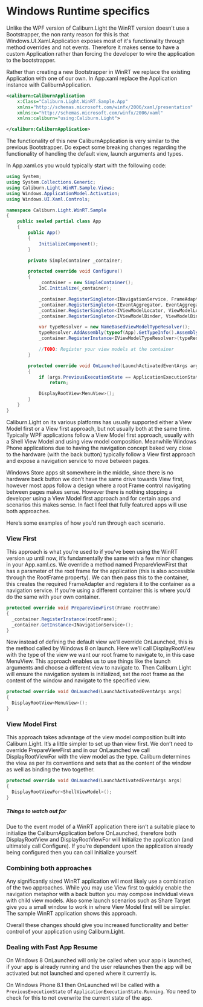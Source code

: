 # Windows Runtime specifics

Unlike the WPF version of Caliburn.Light the WinRT version doesn't use a Bootstrapper, the non ranty reason for this is that Windows.UI.Xaml.Application exposes most of it's functionality through method overrides and not events. Therefore it makes sense to have a custom Application rather than forcing the developer to wire the application to the bootstrapper.

Rather than creating a new Bootstrapper in WinRT we replace the existing Application with one of our own. In App.xaml replace the Application instance with CaliburnApplication.

``` xml
<caliburn:CaliburnApplication
    x:Class="Caliburn.Light.WinRT.Sample.App"
    xmlns="http://schemas.microsoft.com/winfx/2006/xaml/presentation"
    xmlns:x="http://schemas.microsoft.com/winfx/2006/xaml"
    xmlns:caliburn="using:Caliburn.Light">

</caliburn:CaliburnApplication>
```

The functionality of this new CaliburnApplication is very similar to the previous Bootstrapper. Do expect some breaking changes regarding the functionality of handling the default view, launch arguments and types.

In App.xaml.cs you would typically start with the following code:

``` csharp
using System;
using System.Collections.Generic;
using Caliburn.Light.WinRT.Sample.Views;
using Windows.ApplicationModel.Activation;
using Windows.UI.Xaml.Controls;

namespace Caliburn.Light.WinRT.Sample
{
    public sealed partial class App
    {
        public App()
        {
            InitializeComponent();
        }

        private SimpleContainer _container;

        protected override void Configure()
        {
            _container = new SimpleContainer();
            IoC.Initialize(_container);

            _container.RegisterSingleton<INavigationService, FrameAdapter>();
            _container.RegisterSingleton<IEventAggregator, EventAggregator>();
            _container.RegisterSingleton<IViewModelLocator, ViewModelLocator>();
            _container.RegisterSingleton<IViewModelBinder, ViewModelBinder>();

            var typeResolver = new NameBasedViewModelTypeResolver();
            typeResolver.AddAssembly(typeof(App).GetTypeInfo().Assembly);
            _container.RegisterInstance<IViewModelTypeResolver>(typeResolver);

            //TODO: Register your view models at the container
        }

        protected override void OnLaunched(LaunchActivatedEventArgs args)
        {
 			if (args.PreviousExecutionState == ApplicationExecutionState.Running)
                return;

            DisplayRootView<MenuView>();
        }
    }
}
```

Caliburn.Light on its various platforms has usually supported either a View Model first or a View first approach, but not usually both at the same time. Typically WPF applications follow a View Model first approach, usually with a Shell View Model and using view model composition. Meanwhile Windows Phone applications due to having the navigation concept baked very close to the hardware (with the back button) typically follow a View first approach and expose a navigation service to move between pages.

Windows Store apps sit somewhere in the middle, since there is no hardware back button we don’t have the same drive towards View first, however most apps follow a design where a root Frame control navigating between pages makes sense. However there is nothing stopping a developer using a View Model first approach and for certain apps and scenarios this makes sense. In fact I feel that fully featured apps will use both approaches.

Here’s some examples of how you’d run through each scenario.

### View First

This approach is what you’re used to if you’ve been using the WinRT version up until now, it’s fundamentally the same with a few minor changes in your App.xaml.cs. We override a method named PrepareViewFirst that has a parameter of the root frame for the application (this is also accessible through the RootFrame property). We can then pass this to the container, this creates the required FrameAdapter and registers it to the container as a navigation service. If you’re using a different container this is where you’d do the same with your own container.

``` csharp
protected override void PrepareViewFirst(Frame rootFrame)
{
  _container.RegisterInstance(rootFrame);
  _container.GetInstance<INavigationService>();
}
```

Now instead of defining the default view we’ll override OnLaunched, this is the method called by Windows 8 on launch. Here we’ll call DisplayRootView with the type of the view we want our root frame to navigate to, in this case MenuView. This approach enables us to use things like the launch arguments and choose a different view to navigate to. Then Caliburn.Light will ensure the navigation system is initialized, set the root frame as the content of the window and navigate to the specified view.

``` csharp
protected override void OnLaunched(LaunchActivatedEventArgs args)
{
  DisplayRootView<MenuView>();
}
```

### View Model First

This approach takes advantage of the view model composition built into Caliburn.Light. It’s a little simpler to set up than view first. We don’t need to override PrepareViewFirst and in our OnLaunched we call DisplayRootViewFor with the view model as the type. Caliburn determines the view as per its conventions and sets that as the content of the window as well as binding the two together.

``` csharp
protected override void OnLaunched(LaunchActivatedEventArgs args)
{
  DisplayRootViewFor<ShellViewModel>();
}
```

##### Things to watch out for

Due to the event model of a WinRT application there isn’t a suitable place to initialize the CaliburnApplication before OnLaunched, therefore both DisplayRootView and DisplayRootViewFor will Initialize the application (and ultimately call Configure). If you’re dependent upon the application already being configured then you can call Initialize yourself.

### Combining both approaches

Any significantly sized WinRT application will most likely use a combination of the two approaches. While you may use View first to quickly enable the navigation metaphor with a back button you may compose individual views with child view models. Also some launch scenarios such as Share Target give you a small window to work in where View Model first will be simpler. The sample WinRT application shows this approach.

Overall these changes should give you increased functionality and better control of your application using Caliburn.Light.


### Dealing with Fast App Resume

On Windows 8 OnLaunched will only be called when your app is launched, if your app is already running and the user relaunches then the app will be activated but not launched and opened where it currently is.

On Windows Phone 8.1 then OnLaunched will be called with a `PreviousExecutionState` of `ApplicationExecutionState.Running`. You need to check for this to not overwrite the current state of the app.
